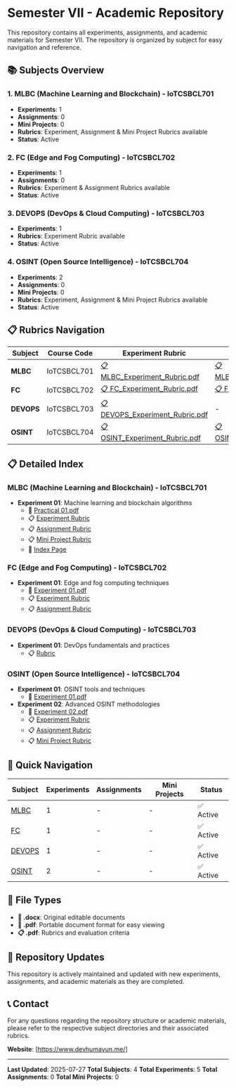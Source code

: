 # Semester VII - Academic Repository

This repository contains all experiments, assignments, and academic materials for Semester VII. The repository is organized by subject for easy navigation and reference.

## 📚 Subjects Overview

### 1. **MLBC** (Machine Learning and Blockchain) - IoTCSBCL701
- **Experiments**: 1
- **Assignments**: 0
- **Mini Projects**: 0
- **Rubrics**: Experiment, Assignment & Mini Project Rubrics available
- **Status**: Active

### 2. **FC** (Edge and Fog Computing) - IoTCSBCL702
- **Experiments**: 1
- **Assignments**: 0
- **Rubrics**: Experiment & Assignment Rubrics available
- **Status**: Active

### 3. **DEVOPS** (DevOps & Cloud Computing) - IoTCSBCL703
- **Experiments**: 1
- **Rubrics**: Experiment Rubric available
- **Status**: Active

### 4. **OSINT** (Open Source Intelligence) - IoTCSBCL704
- **Experiments**: 2
- **Assignments**: 0
- **Mini Projects**: 0
- **Rubrics**: Experiment, Assignment & Mini Project Rubrics available
- **Status**: Active

## 📋 Rubrics Navigation

| Subject | Course Code | Experiment Rubric | Assignment Rubric | Mini Project Rubric |
|---------|-------------|-------------------|-------------------|-------------------|
| **MLBC** | IoTCSBCL701 | [📋 MLBC_Experiment_Rubric.pdf](MLBC/MLBC_Experiment_Rubric.pdf) | [📋 MLBC_Assignment_Rubric.pdf](MLBC/MLBC_Assignment_Rubric.pdf) | [📋 MLBC_MinIiProject_Rubric.pdf](MLBC/MLBC_MinIiProject_Rubric.pdf) |
| **FC** | IoTCSBCL702 | [📋 FC_Experiment_Rubric.pdf](FC/FC_Experiment_Rubric.pdf) | [📋 FC_Assignment_Rubric.pdf](FC/FC_Assignment_Rubric.pdf) | - |
| **DEVOPS** | IoTCSBCL703 | [📋 DEVOPS_Experiment_Rubric.pdf](DEVOPS/DEVOPS_Experiment_Rubric.pdf) | - | - |
| **OSINT** | IoTCSBCL704 | [📋 OSINT_Experiment_Rubric.pdf](OSINT/OSINT_Experiment_Rubric.pdf) | [📋 OSINT_Assignment_Rubric.pdf](OSINT/OSINT_Assignment_Rubric.pdf) | [📋 OSINT_MiniProject_Rubric.pdf](OSINT/OSINT_MiniProject_Rubric.pdf) |

<!-- ## 📁 Repository Structure -->

<!--
```
Sem VII/
├── DEVOPS/
│   ├── Experiment 01/
│   │   └── Experiment 01.docx
│   └── DEVOPS_Experiment_Rubric.pdf
├── FC/
│   ├── Experiment 01/
│   │   ├── Experiment 01.docx
│   │   └── Experiment 01.pdf
│   ├── FC_Assignment_Rubric.pdf
│   └── FC_Experiment_Rubric.pdf
├── MLBC/
│   ├── Experiment 01/
│   │   ├── Practical 01.docx
│   │   └── Practical 01.pdf
│   ├── MLBC_Assignment_Rubric.pdf
│   ├── MLBC_Experiment_Rubric.pdf
│   ├── MLBC_Index Page.pdf
│   └── MLBC_MinIiProject_Rubric.pdf
└── OSINT/
    ├── Experiment 01/
    │   ├── Experiment 01.docx
    │   └── Experiment 01.pdf
    ├── Experiment 02/
    │   ├── Experiment 02.docx
    │   └── Experiment 02.pdf
    ├── OSINT_Assignment_Rubric.pdf
    ├── OSINT_Experiment_Rubric.pdf
    └── OSINT_MiniProject_Rubric.pdf
```
-->

## 📋 Detailed Index

### MLBC (Machine Learning and Blockchain) - IoTCSBCL701
- **Experiment 01**: Machine learning and blockchain algorithms
  - 📄 [Practical 01.pdf](MLBC/Experiment%2001/Practical%2001.pdf)
  - 📋 [Experiment Rubric](MLBC/MLBC_Experiment_Rubric.pdf)
  - 📋 [Assignment Rubric](MLBC/MLBC_Assignment_Rubric.pdf)
  - 📋 [Mini Project Rubric](MLBC/MLBC_MinIiProject_Rubric.pdf)
  - 📄 [Index Page](MLBC/MLBC_Index%20Page.pdf)

### FC (Edge and Fog Computing) - IoTCSBCL702
- **Experiment 01**: Edge and fog computing techniques
  - 📄 [Experiment 01.pdf](FC/Experiment%2001/Experiment%2001.pdf)
  - 📋 [Experiment Rubric](FC/FC_Experiment_Rubric.pdf)
  - 📋 [Assignment Rubric](FC/FC_Assignment_Rubric.pdf)

### DEVOPS (DevOps & Cloud Computing) - IoTCSBCL703
- **Experiment 01**: DevOps fundamentals and practices
  - 📋 [Rubric](DEVOPS/DEVOPS_Experiment_Rubric.pdf)

### OSINT (Open Source Intelligence) - IoTCSBCL704
- **Experiment 01**: OSINT tools and techniques
  - 📄 [Experiment 01.pdf](OSINT/Experiment%2001/Experiment%2001.pdf)
- **Experiment 02**: Advanced OSINT methodologies
  - 📄 [Experiment 02.pdf](OSINT/Experiment%2002/Experiment%2002.pdf)
  - 📋 [Experiment Rubric](OSINT/OSINT_Experiment_Rubric.pdf)
  - 📋 [Assignment Rubric](OSINT/OSINT_Assignment_Rubric.pdf)
  - 📋 [Mini Project Rubric](OSINT/OSINT_MiniProject_Rubric.pdf)

## 🚀 Quick Navigation

| Subject | Experiments | Assignments | Mini Projects | Status |
|---------|-------------|-------------|---------------|---------|
| [MLBC](MLBC/) | 1 | - | - | ✅ Active |
| [FC](FC/) | 1 | - | - | ✅ Active |
| [DEVOPS](DEVOPS/) | 1 | - | - | ✅ Active |
| [OSINT](OSINT/) | 2 | - | - | ✅ Active |

## 📝 File Types

- **📄 .docx**: Original editable documents
- **📄 .pdf**: Portable document format for easy viewing
- **📋 .pdf**: Rubrics and evaluation criteria

## 🔄 Repository Updates

This repository is actively maintained and updated with new experiments, assignments, and academic materials as they are completed.

## 📞 Contact

For any questions regarding the repository structure or academic materials, please refer to the respective subject directories and their associated rubrics.

**Website**: [https://www.devhumayun.me/]

---

**Last Updated**: 2025-07-27
**Total Subjects**: 4
**Total Experiments**: 5
**Total Assignments**: 0
**Total Mini Projects**: 0 